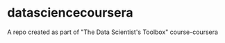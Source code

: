 datasciencecoursera
===================

A repo created as part of "The Data Scientist's Toolbox" course-coursera
